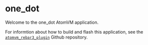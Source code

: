 # one_dot

Welcome to the one_dot AtomVM application.

For informtion about how to build and flash this application, see the [`atomvm_rebar3_plugin`](https://github.com/atomvm/atomvm_rebar3_plugin) Github repository.
